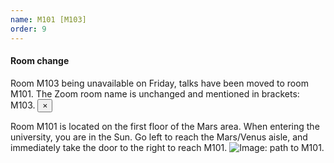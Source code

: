 ```yaml
---
name: M101 [M103]
order: 9
---
```

<div class="alert alert-success alert-dismissible fade show" role="alert">
    <h4 class="alert-heading">Room change</h4>
Room M103 being unavailable on Friday, talks have been moved to room M101. The Zoom room name is unchanged and mentioned in brackets: M103.
  <button type="button" class="close" data-dismiss="alert" aria-label="Close">
    <span aria-hidden="true">&times;</span>
  </button>
</div>

Room M101 is located on the first floor of the Mars area. When entering the university, you are in the Sun. Go left to reach the Mars/Venus aisle, and immediately take the door to the right to reach M101.
![Image: path to M101.](/lc2022/assets/img/HR_map_1st_floor_M101.jpg)
